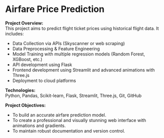 # Airfare Price Prediction

**Project Overview:**  
This project aims to predict flight ticket prices using historical flight data. It includes:
- Data Collection via APIs (Skyscanner or web scraping)
- Data Preprocessing & Feature Engineering
- Model Training with multiple regression models (Random Forest, XGBoost, etc.)
- API development using Flask
- Frontend development using Streamlit and advanced animations with Three.js
- Deployment to cloud platforms

**Technologies:**  
Python, Pandas, Scikit-learn, Flask, Streamlit, Three.js, Git, GitHub

**Project Objectives:**  
- To build an accurate airfare prediction model.
- To create a professional and visually stunning web interface with animations and gradients.
- To maintain robust documentation and version control.
